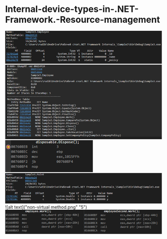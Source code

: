 # Internal-device-types-in-.NET-Framework.-Resource-management


![alt text](EmployeeFields.png "1")​
![alt text](EmployeeMethodTable.png "2")​
![alt text](InterfaceMethod.png "3")​
![alt text](PointFields.png "4")​
![alt text]("non-virtual method.png" "5")​
![alt text](virtualMethod.png "6")​
